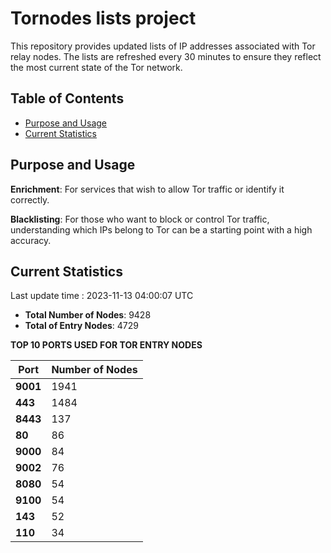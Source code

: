 # Tornodes lists project

This repository provides updated lists of IP addresses associated with Tor relay nodes. The lists are refreshed every 30 minutes to ensure they reflect the most current state of the Tor network.

## Table of Contents

- [Purpose and Usage](#purpose-and-usage)
- [Current Statistics](#current-statistics)


## Purpose and Usage

**Enrichment**: For services that wish to allow Tor traffic or identify it correctly.

**Blacklisting**: For those who want to block or control Tor traffic, understanding which IPs belong to Tor can be a starting point with a high accuracy.

## Current Statistics

Last update time : 2023-11-13 04:00:07 UTC

- **Total Number of Nodes**: 9428
- **Total of Entry Nodes**: 4729

**TOP 10 PORTS USED FOR TOR ENTRY NODES**

| **Port** | **Number of Nodes** |
|------|-----------------|
| **9001**   | 1941  |
| **443**   | 1484  |
| **8443**   | 137  |
| **80**   | 86  |
| **9000**   | 84  |
| **9002**   | 76  |
| **8080**   | 54  |
| **9100**   | 54  |
| **143**   | 52  |
| **110**   | 34  |

